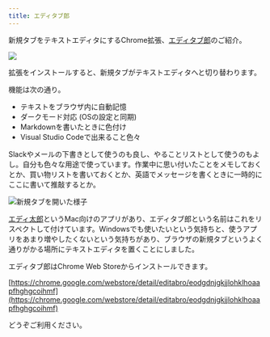 ```yaml
---
title: エディタブ郎
---
```

新規タブをテキストエディタにするChrome拡張、[エディタブ郎](https://chrome.google.com/webstore/detail/editabro/eodgdnjgkjjlohklhoaapfhghgcoihmf)のご紹介。

![](https://lh3.googleusercontent.com/docs/ADP-6oFzZrwKBxa65er6nuCofK29FKMqB2SYq3aMY63bYqIcnz-NC-ol4PapTMrObcynfA2nQBgDc2FUXNKqBeNjkzRPDpIkhI6NsdG1cei75Uwf4IMF1xUhmZ3GuX-_ItZaS7kjYCwCf0lj2917KJsCRI_jdOt2rTgR7oI5NG46epVQ_BHXd0dhbmpljiKUltDn0FfpBMvAV6a46rbm5xRT9KVFFIC2EUqDz6OCej8LsaLbWsk-COvkIVZCwU2nBPzh0MRQBo2Pbh7j0_UM42zmzSh6-I8C-lmGT_fB9lzQg8VrGSUbnB0cr5C_8OP-Cyh4tRpwfMcMPA3PQiWXYpBMNcZ_GhmEg8-bCY2y6QPitrstD8QJl7a_Sd8ZolQxUYHWC-zVdEGgWXdQXpIKLDPK5IOsgzQdBL4Ez5ul1Q1HsYGPMaxFbcatpbCLh_Su2iwFAV6jIxFtWFIg8X8xYDkeNrz92OMyrU1safvBlhRof_mg0G1juP5h2rp0uYLGN-m5D4IRA90vclKWASVwenq_JJ7xDyhjmWPzIX5xvjzbkIrzHhCEEkv9h4cRyv4rGsfr47ajL1Xl8AiT9vIkwBFfpwR47xcHihXhphAiywfk2B3SndO4nsReEXXlXKkJT-AYv_ihG1dVSKJSJu-OLBa3fEeC-CEO3qvYtLq8UIc_I43gYHkEItyF4NAMmXDj4xbXg7UJNBym27Ru-ssayP9wuJ71XXu5BB1_Et7WAmaW2qt5ue-z1JvyE3e4ofJgA_zTNTEx8zopEKYsBXzgZ6o2JSeKrSrnvFnZnbLjZ-TW4vjMfI1UTVs2pcDaZ3uK-cZJKGdZ63IFJFCXFY67abNWAYjlrq0EjXmV0LcZ7wQVOisQlbZHOeBJmXyVAJ_QFImINVgrz30fOabBMr4vj3rU7n4ZeInTERPXrzcCrmmFwW0Z5fEpSgoXtcJ_1KkRAtBWm3VBOigd1bVQMNLgBjc7MQ9zOPihOjtsKBjxBebQmsz4Aa9SYzGMAXabw3oG2Eb6ciDvwcfeRyOlCsBObL78MpOlWAmko9jY4wDtHx9I-8SWKO--ZFDsoDoAxu-T_-xRL9DS4Fz6cZ9Og1fWEbryftxWXpUBcEzY1fiKMYC02gxikSMRScEWwwH207FJxKTYCZVdUnKsdlgKV2Ipuje33X8E9QlOPety58gLHT3pE53KLnv-Dr1Ht3430oY4BNmDBkn3KluFwEoc6mplbANq44aruw9qEWEvgvsFMHAZwqod-7IVjg)

拡張をインストールすると、新規タブがテキストエディタへと切り替わります。

機能は次の通り。

*   テキストをブラウザ内に自動記憶
*   ダークモード対応 (OSの設定と同期)
*   Markdownを書いたときに色付け
*   Visual Studio Codeで出来ること色々

Slackやメールの下書きとして使うのも良し、やることリストとして使うのもよし。自分も色々な用途で使っています。作業中に思い付いたことをメモしておくとか、買い物リストを書いておくとか、英語でメッセージを書くときに一時的にここに書いて推敲するとか。

![](https://lh3.googleusercontent.com/docs/ADP-6oHFgBIhWAA-VUg9ymK_bEB3Am1QmrYSlIco2OLdTW061Iy83fJvo-5XHrGxqAvIyWHNi2O8VBbVEMjVAKyboOJSqT3Wj3ztD-2bZgcUaaVtbaFjKjeSkkH_HdsFYXdT1sfovwhOTsQnk4xGclhG901XSXx-dSmKUKb_475TqR7_ErY1JWrcAqGt0lm5KM1x1EcWCCyJMb_iTlpSZz_ez5LO2qBuumJnEn_2N35VqNAR706_dZN_CN97LJ2TKns80z2IPex34VUtxMjf_ptvGyS9bTQ5ZVj2nTZSyBUk3YY_jpKzFkMy-YVcT60iCPgiPUjZnMiLlbbPkp78P64mSIUFcoXXi2UtM_dYPqX1A_4SWw_kWjo9i1Zs220VYsTB-yTakCbETNEtVEh3KabETT3lfIe_rGs5cLgccv0tEs284fnS7U5O0CPqYqlmjYtTnI4M3iWoXyfS5JKxAJEeuyrRRsFdHzMDCmTOKEgoaey7Qfbbo3roVn7vH-zr8n5ByNIaiBkOoLXsofzu0htuSjfaLUnsIR71wVfL3lDDerffIdwT2YkLKrWi1seDYuuhgMQ9DxphZqA2ZP7Q90BkorK7P6mc7ebmXqUw6JbHNM7XIq9EB26JNwB2HjncM50EUeAvyJNZzP-v0xpTYzUvN2uNzcdg2tVCYE1KmnwiPaK8opNu_blvOtoGx_MP5XlwVz-257jyneLVIXbBSw2QEmQT8ybnXma6R6-nGoqoM9LEtelEEqRE0ZoS5nczgBpSkhzPAeuD5WI9yw59-QtF1tSSzilyjBVOg1saIQYe46zlhBNuG1xYhoNOaCz49Ae56ITz879WdTHTomHd4WQHhq1sSP5zuPPgwbqNnqbNKQOHxNehfwaDIbhVlA7eQVYsxPUSZNamU7xAaOmjyMPYnUwX34zeVuYjJ6ux-n1FFjzLIeB5F8ytXi3T5kncRdpp22gb4lTv9zqgCunh-mVvpD3vOYWUoaYxG9-fc9hcb-QwEaPSzgbEQeitwaQU0b6wUkjLBZ21Ej7WVwjc4vqDQQJWWUxjMBIr9ZHBApfNwTnpnNkzFcHxb82E3zrkbkot8BW54E2LNq5_4IYNpvL3PhBQwaDJNhLjOFh8XDAsumgvgeQxoi5bhcMqpe5X-x6YhVwxhXYJKNQ2UEwwAzooBvYTJQtlhXHfZEpB0PyeSIME0-NnD7kbaNA-4coH27wLdgm-UFO3dhtobXpDEfDiUTn7rUohcgivlDinkORI3zMq3hfYqA "新規タブを開いた様子")

[エディ太郎](https://editaro.com/)というMac向けのアプリがあり、エディタブ郎という名前はこれをリスペクトして付けています。Windowsでも使いたいという気持ちと、使うアプリをあまり増やしたくないという気持ちがあり、ブラウザの新規タブというよく通りがかる場所にテキストエディタを置くことにしました。

エディタブ郎はChrome Web Storeからインストールできます。

[https://chrome.google.com/webstore/detail/editabro/eodgdnjgkjjlohklhoaapfhghgcoihmf](https://chrome.google.com/webstore/detail/editabro/eodgdnjgkjjlohklhoaapfhghgcoihmf)

どうぞご利用ください。
